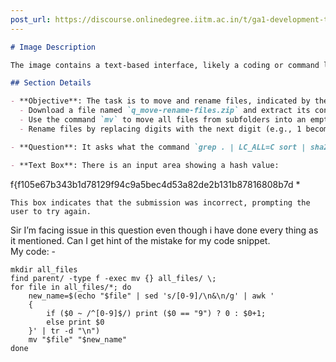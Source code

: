```yaml
---
post_url: https://discourse.onlinedegree.iitm.ac.in/t/ga1-development-tools-discussion-thread-tds-jan-2025/161083/85
---
```

```markdown
# Image Description

The image contains a text-based interface, likely a coding or command line environment.

## Section Details

- **Objective**: The task is to move and rename files, indicated by the following:
  - Download a file named `q_move-rename-files.zip` and extract its contents.
  - Use the command `mv` to move all files from subfolders into an empty folder.
  - Rename files by replacing digits with the next digit (e.g., 1 becomes 2, 2 becomes 3, etc.).

- **Question**: It asks what the command `grep . | LC_ALL=C sort | sha256sum` in Bash will output when executed in the specified folder.

- **Text Box**: There is an input area showing a hash value:
  ```
  f{f105e67b343b1d78129f94c9a5bec4d53a82de2b131b87816808b7d *
  ```
  This box indicates that the submission was incorrect, prompting the user to try again.
```

  
Sir I’m facing issue in this question even though i have done every thing as it mentioned. Can I get hint of the mistake for my code snippet.  
My code: -

```
mkdir all_files
find parent/ -type f -exec mv {} all_files/ \;
for file in all_files/*; do
    new_name=$(echo "$file" | sed 's/[0-9]/\n&\n/g' | awk '
    { 
        if ($0 ~ /^[0-9]$/) print ($0 == "9") ? 0 : $0+1; 
        else print $0 
    }' | tr -d "\n")
    mv "$file" "$new_name"
done

```